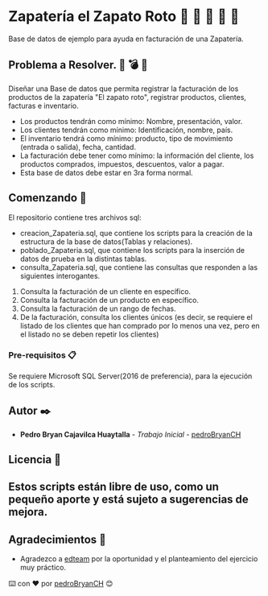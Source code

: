 # Zapatería el Zapato Roto 👞 👟 👠 👡 👢

Base de datos de ejemplo para ayuda en facturación de una Zapatería.

## Problema a Resolver.  🔧 💣 🔨

Diseñar una Base de datos que permita registrar la facturación de los productos de la zapatería "El zapato roto", registrar productos, clientes, facturas e inventario.

* Los productos tendrán como mínimo: Nombre, presentación, valor. 
* Los clientes tendrán como mínimo: Identificación, nombre, país.
* El inventario tendrá como mínimo: producto, tipo de movimiento (entrada o salida), fecha, cantidad.
* La facturación debe tener como mínimo: la información del cliente, los productos comprados, impuestos, descuentos, valor a pagar.
* Esta base de datos debe estar en 3ra forma normal.

## Comenzando 🚀

El repositorio contiene tres archivos sql:

* creacion_Zapateria.sql, que contiene los scripts para la creación de la estructura de la base de datos(Tablas y relaciones).
* poblado_Zapateria.sql, que contiene los scripts para la inserción de datos de prueba en la distintas tablas.
* consulta_Zapateria.sql, que contiene las consultas que responden a las siguientes interogantes.

1. Consulta la facturación de un cliente en específico.
2. Consulta la facturación de un producto en específico.
3. Consulta la facturación de un rango de fechas.
4. De la facturación, consulta los clientes únicos (es decir, se requiere el listado de los clientes que han comprado por lo menos una vez, pero en el listado no se deben repetir los clientes)

### Pre-requisitos 📋

Se requiere Microsoft SQL Server(2016 de preferencia), para la ejecución de los scripts.

## Autor ✒️

* **Pedro Bryan Cajavilca Huaytalla** - *Trabajo Inicial* - [pedroBryanCH](https://github.com/pedroBryanCH)

## Licencia 📄

Estos scripts están libre de uso, como un pequeño aporte y está sujeto a sugerencias de mejora.
---

## Agradecimientos 🎁

* Agradezco a [edteam](https://ed.team/) por la oportunidad y el planteamiento del ejercicio muy práctico.

⌨️ con ❤️ por [pedroBryanCH](https://github.com/pedroBryanCH) 😊